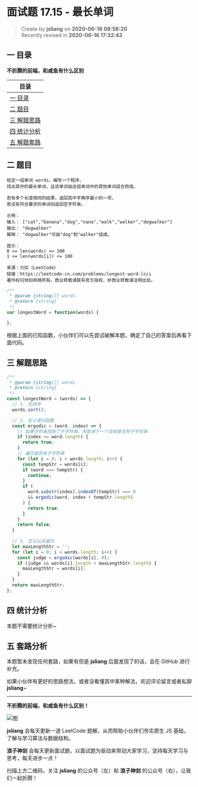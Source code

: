 面试题 17.15 - 最长单词
===

> Create by **jsliang** on **2020-06-16 08:58:20**  
> Recently revised in **2020-06-16 17:32:43**  

## 一 目录

**不折腾的前端，和咸鱼有什么区别**

| 目录 |
| --- |
| [一 目录](#chapter-one) |
| [二 题目](#chapter-two) |
| [三 解题思路](#chapter-three) |
| [四 统计分析](#chapter-four) |
| [五 解题套路](#chapter-five) |

## 二 题目



```
给定一组单词 words，编写一个程序，
找出其中的最长单词，且该单词由这组单词中的其他单词组合而成。

若有多个长度相同的结果，返回其中字典序最小的一项，
若没有符合要求的单词则返回空字符串。

示例：
输入： ["cat","banana","dog","nana","walk","walker","dogwalker"]
输出： "dogwalker"
解释： "dogwalker"可由"dog"和"walker"组成。

提示：
0 <= len(words) <= 100
1 <= len(words[i]) <= 100

来源：力扣（LeetCode）
链接：https://leetcode-cn.com/problems/longest-word-lcci
著作权归领扣网络所有。商业转载请联系官方授权，非商业转载请注明出处。
```

```js
/**
 * @param {string[]} words
 * @return {string}
 */
var longestWord = function(words) {

};
```

根据上面的已知函数，小伙伴们可以先尝试破解本题，确定了自己的答案后再看下面代码。

## 三 解题思路



```js
/**
 * @param {string[]} words
 * @return {string}
 */
const longestWord = (words) => {
  // 1. 先排序
  words.sort();

  // 2. 定义递归函数
  const ergodic = (word, index) => {
    // 如果字符串找到了子字符串，则查询下一个目标是否有子字符串
    if (index >= word.length) {
      return true;
    }
    // 遍历是否有子字符串
    for (let i = 0; i < words.length; i++) {
      const tempStr = words[i];
      if (word === tempStr) {
        continue;
      }
      if (
        word.substr(index).indexOf(tempStr) === 0
        && ergodic(word, index + tempStr.length)
      ) {
        return true;
      }
    }
    return false;
  }
  
  // 3. 定义以及遍历
  let maxLengthStr = '';
  for (let i = 0; i < words.length; i++) {
    const judge = ergodic(words[i], 0);
    if (judge && words[i].length > maxLengthStr.length) {
      maxLengthStr = words[i];
    }
  }
  return maxLengthStr;
};
```

## 四 统计分析



本题不需要统计分析~

## 五 套路分析



本题暂未发现任何套路，如果有但是 **jsliang** 后面发现了的话，会在 GitHub 进行补充。

如果小伙伴有更好的思路想法，或者没看懂其中某种解法，欢迎评论留言或者私聊 **jsliang**~

---

**不折腾的前端，和咸鱼有什么区别！**

![图](https://github.com/LiangJunrong/document-library/blob/master/public-repertory/img/z-index-small.png?raw=true)

**jsliang** 会每天更新一道 LeetCode 题解，从而帮助小伙伴们夯实原生 JS 基础，了解与学习算法与数据结构。

**浪子神剑** 会每天更新面试题，以面试题为驱动来带动大家学习，坚持每天学习与思考，每天进步一点！

扫描上方二维码，关注 **jsliang** 的公众号（左）和 **浪子神剑** 的公众号（右），让我们一起折腾！

